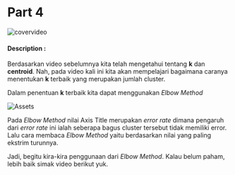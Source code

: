 # Part 4

![covervideo](http://bit.ly/makeaicovervideo)

#### **Description :**

Berdasarkan video sebelumnya kita telah mengetahui tentang **k** dan **centroid**. Nah, pada video kali ini kita akan mempelajari bagaimana caranya menentukan **k** terbaik yang merupakan jumlah cluster. 

Dalam penentuan **k** terbaik kita dapat menggunakan *Elbow Method*

![Assets](https://www.dropbox.com/sh/ew6mjmoq0illzml/AAAwj6h-GPVSXHzrQyOIgnfGa/2.png?dl=1)

Pada *Elbow Method* nilai Axis Title merupakan *error rate* dimana pengaruh dari *error rate* ini ialah seberapa bagus cluster tersebut tidak memiliki error. Lalu cara membaca *Elbow Method* yaitu berdasarkan nilai yang paling ekstrim turunnya.

Jadi, begitu kira-kira penggunaan dari *Elbow Method*. Kalau belum paham, lebih baik simak video berikut yuk.